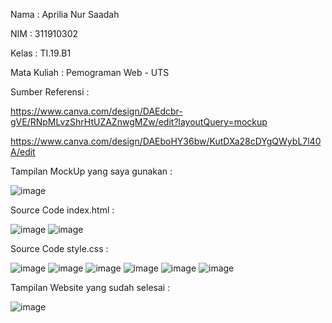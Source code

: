 Nama    : Aprilia Nur Saadah<p>
NIM     : 311910302<p>
Kelas   : TI.19.B1<p>
Mata Kuliah : Pemograman Web - UTS<p>

Sumber Referensi : <p>
https://www.canva.com/design/DAEdcbr-gVE/RNpMLvzShrHtUZAZnwgMZw/edit?layoutQuery=mockup

https://www.canva.com/design/DAEboHY36bw/KutDXa28cDYgQWybL7l40A/edit

Tampilan MockUp yang saya gunakan :

![image](https://user-images.githubusercontent.com/54062259/116910623-13986080-ac70-11eb-9666-ae3cb40656b5.png)

Source Code index.html :

![image](https://user-images.githubusercontent.com/54062259/116910706-2d39a800-ac70-11eb-9a4e-272bdb334f97.png) ![image](https://user-images.githubusercontent.com/54062259/116910739-37f43d00-ac70-11eb-88f5-1253b74b3123.png)

Source Code style.css :

![image](https://user-images.githubusercontent.com/54062259/116910814-5a865600-ac70-11eb-9620-555721ffbfb2.png) ![image](https://user-images.githubusercontent.com/54062259/116910828-5fe3a080-ac70-11eb-82ca-3dbee423e251.png) ![image](https://user-images.githubusercontent.com/54062259/116910848-67a34500-ac70-11eb-928f-0a582274a35d.png) ![image](https://user-images.githubusercontent.com/54062259/116910863-6d008f80-ac70-11eb-906e-1f285b9f293a.png) ![image](https://user-images.githubusercontent.com/54062259/116910890-725dda00-ac70-11eb-8a07-83d6980e8db1.png) ![image](https://user-images.githubusercontent.com/54062259/116910918-7853bb00-ac70-11eb-8cce-806fe2ee7e2a.png)

Tampilan Website yang sudah selesai :

![image](https://user-images.githubusercontent.com/54062259/116911063-94575c80-ac70-11eb-8b96-6d87180ccbc4.png)
